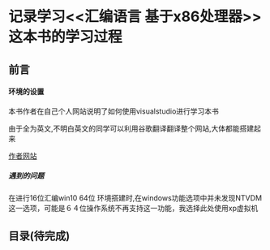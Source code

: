 # 记录学习<<汇编语言 基于x86处理器>> 这本书的学习过程

## 前言  
#### 环境的设置　　
本书作者在自己个人网站说明了如何使用visualstudio进行学习本书

由于全为英文,不明白英文的同学可以利用谷歌翻译翻译整个网站,大体都能搭建起来

[作者网站](http://www.asmirvine.com/index.htm)  

##### 遇到的问题  
在进行16位汇编win10 64位 环境搭建时,在windows功能选项中并未发现NTVDM这一选项，可能是６４位操作系统不再支持这一功能，我选择此处使用xp虚拟机

## 目录(待完成)  
